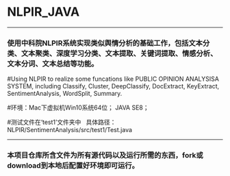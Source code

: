 #  NLPIR_JAVA

--------------------------------------------------------------------------------
### 使用中科院NLPIR系统实现类似舆情分析的基础工作，包括文本分类、文本聚类、深度学习分类、文本提取、关键词提取、情感分析、文本分词、文本总结等功能。

#Using NLPIR to realize some funcations like PUBLIC OPINION ANALYSISA SYSTEM, including Classify, Cluster, DeepClassify, DocExtract, KeyExtract, SentimentAnalysis, WordSplit, Summary.

#环境：Mac下虚拟机Win10系统64位； JAVA SE8；

#测试文件在‘test1’文件夹中   具体路径： NLPIR/SentimentAnalysis/src/test1/Test.java

--------------------------------------------------------------------------------
### 本项目仓库所含文件为所有源代码以及运行所需的东西，fork或download到本地后配置好环境即可运行。
